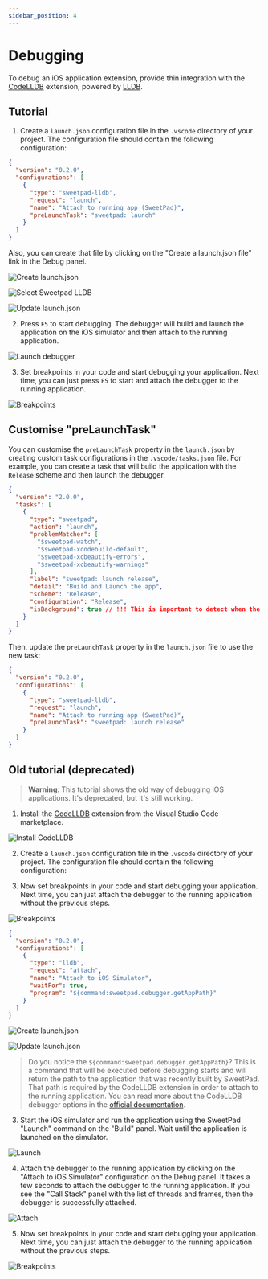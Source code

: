 ```yaml
---
sidebar_position: 4
---
```


# Debugging

To debug an iOS application extension, provide thin integration with the
[CodeLLDB](https://marketplace.visualstudio.com/items?itemName=vadimcn.vscode-lldb) extension, powered by
[LLDB](https://lldb.llvm.org/).

## Tutorial

1. Create a `launch.json` configuration file in the `.vscode` directory of your project. The configuration file should
   contain the following configuration:

```json title=".vscode/launch.json"
{
  "version": "0.2.0",
  "configurations": [
    {
      "type": "sweetpad-lldb",
      "request": "launch",
      "name": "Attach to running app (SweetPad)",
      "preLaunchTask": "sweetpad: launch"
    }
  ]
}
```

Also, you can create that file by clicking on the "Create a launch.json file" link in the Debug panel.

![Create launch.json](/images/debug-create-launch-json.png)

![Select Sweetpad LLDB](/images/debug-select-sweetpad-lldb.png)

![Update launch.json](/images/debug-update-launch-json.png)

2. Press `F5` to start debugging. The debugger will build and launch the application on the iOS simulator and then
   attach to the running application.

![Launch debugger](/images/debug-launch-debugger.png)

3. Set breakpoints in your code and start debugging your application. Next time, you can just press `F5` to start and
   attach the debugger to the running application.

![Breakpoints](/images/debug-breakpoints.png)

## Customise "preLaunchTask"

You can customise the `preLaunchTask` property in the `launch.json` by creating custom task configurations in the
`.vscode/tasks.json` file. For example, you can create a task that will build the application with the `Release` scheme
and then launch the debugger.

```json title=".vscode/tasks.json"
{
  "version": "2.0.0",
  "tasks": [
    {
      "type": "sweetpad",
      "action": "launch",
      "problemMatcher": [
        "$sweetpad-watch",
        "$sweetpad-xcodebuild-default",
        "$sweetpad-xcbeautify-errors",
        "$sweetpad-xcbeautify-warnings"
      ],
      "label": "sweetpad: launch release",
      "detail": "Build and Launch the app",
      "scheme": "Release",
      "configuration": "Release",
      "isBackground": true // !!! This is important to detect when the task is finished
    }
  ]
}
```

Then, update the `preLaunchTask` property in the `launch.json` file to use the new task:

```json title=".vscode/launch.json"
{
  "version": "0.2.0",
  "configurations": [
    {
      "type": "sweetpad-lldb",
      "request": "launch",
      "name": "Attach to running app (SweetPad)",
      "preLaunchTask": "sweetpad: launch release"
    }
  ]
}
```

## Old tutorial (deprecated)

> **Warning**: This tutorial shows the old way of debugging iOS applications. It's deprecated, but it's still working.

1. Install the [CodeLLDB](https://marketplace.visualstudio.com/items?itemName=vadimcn.vscode-lldb) extension from the
   Visual Studio Code marketplace.

![Install CodeLLDB](/images/debug-old-install-codelldb.png)

2. Create a `launch.json` configuration file in the `.vscode` directory of your project. The configuration file should
   contain the following configuration:

3. Now set breakpoints in your code and start debugging your application. Next time, you can just attach the debugger to
   the running application without the previous steps.

![Breakpoints](/images/debug-old-breakpoints.png)

```json title=".vscode/launch.json"
{
  "version": "0.2.0",
  "configurations": [
    {
      "type": "lldb",
      "request": "attach",
      "name": "Attach to iOS Simulator",
      "waitFor": true,
      "program": "${command:sweetpad.debugger.getAppPath}"
    }
  ]
}
```

![Create launch.json](/images/debug-old-create-launch-json.png)

![Update launch.json](/images/debug-old-update-launch-json.png)

> Do you notice the `${command:sweetpad.debugger.getAppPath}`? This is a command that will be executed before debugging
> starts and will return the path to the application that was recently built by SweetPad. That path is required by the
> CodeLLDB extension in order to attach to the running application. You can read more about the CodeLLDB debugger
> options in the [official documentation](https://github.com/vadimcn/codelldb/blob/master/MANUAL.md).

3. Start the iOS simulator and run the application using the SweetPad "Launch" command on the "Build" panel. Wait until
   the application is launched on the simulator.

![Launch](/images/debug-old-launch-app.png)

4. Attach the debugger to the running application by clicking on the "Attach to iOS Simulator" configuration on the
   Debug panel. It takes a few seconds to attach the debugger to the running application. If you see the "Call Stack"
   panel with the list of threads and frames, then the debugger is successfully attached.

![Attach](/images/debug-old-attach-ios-simulator.png)

5. Now set breakpoints in your code and start debugging your application. Next time, you can just attach the debugger to
   the running application without the previous steps.

![Breakpoints](/images/debug-old-breakpoints.png)
